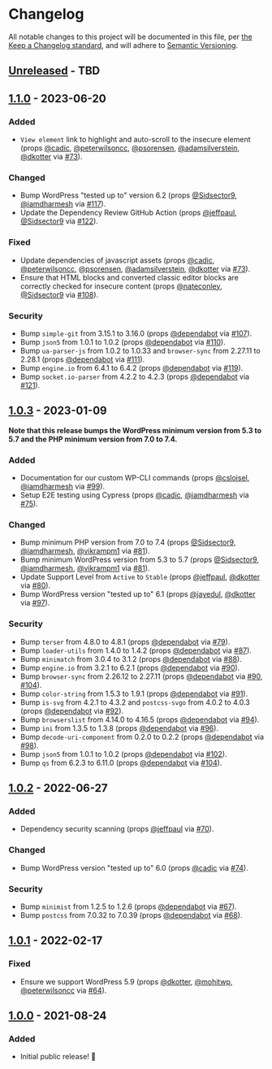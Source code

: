 # Changelog

All notable changes to this project will be documented in this file, per [the Keep a Changelog standard](http://keepachangelog.com/), and will adhere to [Semantic Versioning](https://semver.org/spec/v2.0.0.html).

## [Unreleased] - TBD

## [1.1.0] - 2023-06-20
### Added
- `View element` link to highlight and auto-scroll to the insecure element (props [@cadic](https://github.com/cadic), [@peterwilsoncc](https://github.com/peterwilsoncc), [@psorensen](https://github.com/psorensen), [@adamsilverstein](https://github.com/adamsilverstein), [@dkotter](https://github.com/dkotter) via [#73](https://github.com/10up/insecure-content-warning/pull/73)).

### Changed
- Bump WordPress "tested up to" version 6.2 (props [@Sidsector9](https://github.com/Sidsector9), [@iamdharmesh](https://github.com/iamdharmesh) via [#117](hthttps://github.com/10up/insecure-content-warning/pull/117)).
- Update the Dependency Review GitHub Action (props [@jeffpaul](https://github.com/jeffpaul), [@Sidsector9](https://github.com/Sidsector9) via [#122](https://github.com/10up/insecure-content-warning/pull/122)).

### Fixed
- Update dependencies of javascript assets (props [@cadic](https://github.com/cadic), [@peterwilsoncc](https://github.com/peterwilsoncc), [@psorensen](https://github.com/psorensen), [@adamsilverstein](https://github.com/adamsilverstein), [@dkotter](https://github.com/dkotter) via [#73](https://github.com/10up/insecure-content-warning/pull/73)).
- Ensure that HTML blocks and converted classic editor blocks are correctly checked for insecure content (props [@nateconley](https://github.com/nateconley), [@Sidsector9](https://github.com/Sidsector9) via [#108](https://github.com/10up/insecure-content-warning/pull/108)).

### Security
- Bump `simple-git` from 3.15.1 to 3.16.0 (props [@dependabot](https://github.com/apps/dependabot) via [#107](https://github.com/10up/insecure-content-warning/pull/107)).
- Bump `json5` from 1.0.1 to 1.0.2 (props [@dependabot](https://github.com/apps/dependabot) via [#110](https://github.com/10up/insecure-content-warning/pull/110)).
- Bump `ua-parser-js` from 1.0.2 to 1.0.33 and `browser-sync` from 2.27.11 to 2.28.1 (props [@dependabot](https://github.com/apps/dependabot) via [#111](https://github.com/10up/insecure-content-warning/pull/111)).
- Bump `engine.io` from 6.4.1 to 6.4.2 (props [@dependabot](https://github.com/apps/dependabot) via [#119](https://github.com/10up/insecure-content-warning/pull/119)).
- Bump `socket.io-parser` from 4.2.2 to 4.2.3 (props [@dependabot](https://github.com/apps/dependabot) via [#121](https://github.com/10up/insecure-content-warning/pull/121)).

## [1.0.3] - 2023-01-09
**Note that this release bumps the WordPress minimum version from 5.3 to 5.7 and the PHP minimum version from 7.0 to 7.4.**

### Added
- Documentation for our custom WP-CLI commands (props [@csloisel](https://github.com/csloisel), [@iamdharmesh](https://github.com/iamdharmesh) via [#99](https://github.com/10up/insecure-content-warning/pull/99)).
- Setup E2E testing using Cypress (props [@cadic](https://github.com/cadic), [@iamdharmesh](https://github.com/iamdharmesh) via [#75](https://github.com/10up/insecure-content-warning/pull/75)).

### Changed
- Bump minimum PHP version from 7.0 to 7.4 (props [@Sidsector9](https://github.com/Sidsector9), [@iamdharmesh](https://github.com/iamdharmesh), [@vikrampm1](https://github.com/vikrampm1) via [#81](https://github.com/10up/insecure-content-warning/pull/81)).
- Bump minimum WordPress version from 5.3 to 5.7 (props [@Sidsector9](https://github.com/Sidsector9), [@iamdharmesh](https://github.com/iamdharmesh), [@vikrampm1](https://github.com/vikrampm1) via [#81](https://github.com/10up/insecure-content-warning/pull/81)).
- Update Support Level from `Active` to `Stable` (props [@jeffpaul](https://github.com/jeffpaul), [@dkotter](https://github.com/dkotter) via [#80](https://github.com/10up/insecure-content-warning/pull/80)).
- Bump WordPress version "tested up to" 6.1 (props [@jayedul](https://github.com/jayedul), [@dkotter](https://github.com/dkotter) via [#97](hthttps://github.com/10up/insecure-content-warning/pull/97)).

### Security
- Bump `terser` from 4.8.0 to 4.8.1 (props [@dependabot](https://github.com/apps/dependabot) via [#79](https://github.com/10up/insecure-content-warning/pull/79)).
- Bump `loader-utils` from 1.4.0 to 1.4.2 (props [@dependabot](https://github.com/apps/dependabot) via [#87](https://github.com/10up/insecure-content-warning/pull/87)).
- Bump `minimatch` from 3.0.4 to 3.1.2 (props [@dependabot](https://github.com/apps/dependabot) via [#88](https://github.com/10up/insecure-content-warning/pull/88)).
- Bump `engine.io` from 3.2.1 to 6.2.1 (props [@dependabot](https://github.com/apps/dependabot) via [#90](https://github.com/10up/insecure-content-warning/pull/90)).
- Bump `browser-sync` from 2.26.12 to 2.27.11 (props [@dependabot](https://github.com/apps/dependabot) via [#90](https://github.com/10up/insecure-content-warning/pull/90), [#104](https://github.com/10up/insecure-content-warning/pull/104)).
- Bump `color-string` from 1.5.3 to 1.9.1 (props [@dependabot](https://github.com/apps/dependabot) via [#91](https://github.com/10up/insecure-content-warning/pull/91)).
- Bump `is-svg` from 4.2.1 to 4.3.2 and `postcss-svgo` from 4.0.2 to 4.0.3 (props [@dependabot](https://github.com/apps/dependabot) via [#92](https://github.com/10up/insecure-content-warning/pull/92)).
- Bump `browserslist` from 4.14.0 to 4.16.5 (props [@dependabot](https://github.com/apps/dependabot) via [#94](https://github.com/10up/insecure-content-warning/pull/94)).
- Bump `ini` from 1.3.5 to 1.3.8 (props [@dependabot](https://github.com/apps/dependabot) via [#96](https://github.com/10up/insecure-content-warning/pull/96)).
- Bump `decode-uri-component` from 0.2.0 to 0.2.2 (props [@dependabot](https://github.com/apps/dependabot) via [#98](https://github.com/10up/insecure-content-warning/pull/98)).
- Bump `json5` from 1.0.1 to 1.0.2 (props [@dependabot](https://github.com/apps/dependabot) via [#102](https://github.com/10up/insecure-content-warning/pull/102)).
- Bump `qs` from 6.2.3 to 6.11.0 (props [@dependabot](https://github.com/apps/dependabot) via [#104](https://github.com/10up/insecure-content-warning/pull/104)).

## [1.0.2] - 2022-06-27
### Added
- Dependency security scanning (props [@jeffpaul](https://github.com/jeffpaul) via [#70](https://github.com/10up/insecure-content-warning/pull/70)).

### Changed
- Bump WordPress version "tested up to" 6.0 (props [@cadic](https://github.com/cadic) via [#74](hthttps://github.com/10up/insecure-content-warning/pull/74)).

### Security
- Bump `minimist` from 1.2.5 to 1.2.6 (props [@dependabot](https://github.com/apps/dependabot) via [#67](https://github.com/10up/insecure-content-warning/pull/67)).
- Bump `postcss` from 7.0.32 to 7.0.39 (props [@dependabot](https://github.com/apps/dependabot) via [#68](https://github.com/10up/insecure-content-warning/pull/68)).

## [1.0.1] - 2022-02-17
### Fixed
- Ensure we support WordPress 5.9 (props [@dkotter](https://github.com/dkotter), [@mohitwp](https://github.com/mohitwp), [@peterwilsoncc](https://github.com/peterwilsoncc) via [#64](https://github.com/10up/insecure-content-warning/pull/64)).

## [1.0.0] - 2021-08-24
### Added
- Initial public release! 🎉

[Unreleased]: https://github.com/10up/insecure-content-warning/compare/trunk...develop
[1.1.0]: https://github.com/10up/insecure-content-warning/compare/1.0.3...1.1.0
[1.0.3]: https://github.com/10up/insecure-content-warning/compare/1.0.2...1.0.3
[1.0.2]: https://github.com/10up/insecure-content-warning/compare/1.0.1...1.0.2
[1.0.1]: https://github.com/10up/insecure-content-warning/compare/1.0.0...1.0.1
[1.0.0]: https://github.com/10up/insecure-content-warning/tree/2b267880164895f9df356c9573c3546ac5673882
